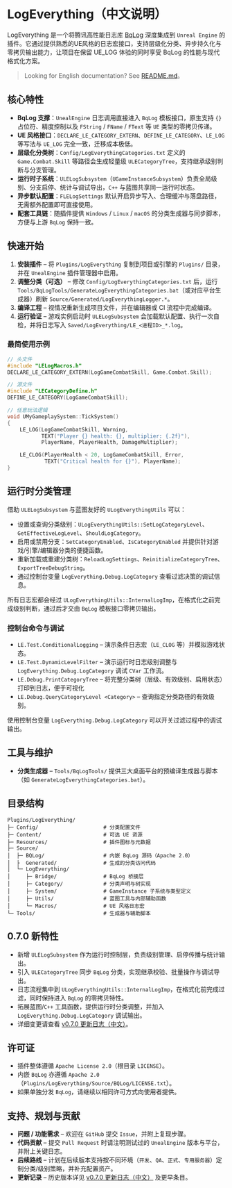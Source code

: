 ﻿# LogEverything（中文说明）

LogEverything 是一个将腾讯高性能日志库 [BqLog](https://github.com/Tencent/BqLog) 深度集成到 `Unreal Engine` 的插件。它通过提供熟悉的UE风格的日志宏接口，支持层级化分类、异步持久化与零拷贝输出能力，让项目在保留 UE_LOG 体验的同时享受 BqLog 的性能与现代格式化方案。

> Looking for English documentation? See [README.md](README.md)。

## 核心特性
- **BqLog 支撑**：`UnealEngine` 日志调用直接进入 `BqLog` 模板接口，原生支持 `{}` 占位符、精度控制以及 `FString` / `FName` / `FText` 等 `UE` 类型的零拷贝传递。
- **UE 风格接口**：`DECLARE_LE_CATEGORY_EXTERN`、`DEFINE_LE_CATEGORY`、`LE_LOG` 等写法与 `UE_LOG` 完全一致，迁移成本极低。
- **层级化分类树**：`Config/LogEverythingCategories.txt` 定义的 `Game.Combat.Skill` 等路径会生成轻量级 `ULECategoryTree`，支持继承级别判断与分支管理。
- **运行时子系统**：`ULELogSubsystem`（`UGameInstanceSubsystem`）负责全局级别、分支启停、统计与调试导出，`C++` 与蓝图共享同一运行时状态。
- **异步默认配置**：`FLELogSettings` 默认开启异步写入、合理缓冲与落盘路径，无需额外配置即可直接使用。
- **配套工具链**：随插件提供 `Windows` / `Linux` / `macOS` 的分类生成器与同步脚本，方便与上游 `BqLog` 保持一致。

## 快速开始
1. **安装插件** – 将 `Plugins/LogEverything` 复制到项目或引擎的 `Plugins/` 目录，并在 `UnealEngine` 插件管理器中启用。
2. **调整分类（可选）** – 修改 `Config/LogEverythingCategories.txt` 后，运行 `Tools/BqLogTools/GenerateLogEverythingCategories.bat`（或对应平台生成器）刷新 `Source/Generated/LogEverythingLogger.*`。
3. **编译工程** – 视情况重新生成项目文件，并在编辑器或 CI 流程中完成编译。
4. **运行验证** – 游戏实例启动时 `ULELogSubsystem` 会加载默认配置、执行一次自检，并将日志写入 `Saved/LogEverything/LE_<进程ID>_*.log`。

### 最简使用示例
```cpp
// 头文件
#include "LELogMacros.h"
DECLARE_LE_CATEGORY_EXTERN(LogGameCombatSkill, Game.Combat.Skill);

// 源文件
#include "LECategoryDefine.h"
DEFINE_LE_CATEGORY(LogGameCombatSkill);

// 任意玩法逻辑
void UMyGameplaySystem::TickSystem()
{
    LE_LOG(LogGameCombatSkill, Warning,
           TEXT("Player {} health: {}, multiplier: {.2f}"),
           PlayerName, PlayerHealth, DamageMultiplier);

    LE_CLOG(PlayerHealth < 20, LogGameCombatSkill, Error,
            TEXT("Critical health for {}"), PlayerName);
}
```

## 运行时分类管理
借助 `ULELogSubsystem` 与蓝图友好的 `ULogEverythingUtils` 可以：
- 设置或查询分类级别：`ULogEverythingUtils::SetLogCategoryLevel`、`GetEffectiveLogLevel`、`ShouldLogCategory`。
- 启用或禁用分支：`SetCategoryEnabled`、`IsCategoryEnabled` 并提供针对游戏/引擎/编辑器分类的便捷函数。
- 重新加载或重建分类树：`ReloadLogSettings`、`ReinitializeCategoryTree`、`ExportTreeDebugString`。
- 通过控制台变量 `LogEverything.Debug.LogCategory` 查看过滤决策的调试信息。

所有日志宏都会经过 `ULogEverythingUtils::InternalLogImp`，在格式化之前完成级别判断，通过后才交由 `BqLog` 模板接口零拷贝输出。

### 控制台命令与调试
- `LE.Test.ConditionalLogging` – 演示条件日志宏（`LE_CLOG` 等）并模拟游戏状态。
- `LE.Test.DynamicLevelFilter` – 演示运行时日志级别调整与 `LogEverything.Debug.LogCategory` 调试 `CVar` 工作流。
- `LE.Debug.PrintCategoryTree` – 将完整分类树（层级、有效级别、启用状态）打印到日志，便于可视化
- `LE.Debug.QueryCategoryLevel <Category>` – 查询指定分类路径的有效级别。

使用控制台变量 `LogEverything.Debug.LogCategory` 可以开关过滤过程中的调试输出。

## 工具与维护
- **分类生成器** – `Tools/BqLogTools/` 提供三大桌面平台的预编译生成器与脚本（如 `GenerateLogEverythingCategories.bat`）。

## 目录结构
```
Plugins/LogEverything/
├─ Config/                     # 分类配置文件
├─ Content/                    # 可选 UE 资源
├─ Resources/                  # 插件图标与元数据
├─ Source/
│  ├─ BQLog/                   # 内嵌 BqLog 源码（Apache 2.0）
│  ├  Generated/               # 生成的分类访问代码
│  └─ LogEverything/
│     ├─ Bridge/               # BqLog 桥接层
│     ├─ Category/             # 分类声明与树实现
│     ├─ System/               # GameInstance 子系统与类型定义
│     ├─ Utils/                # 蓝图工具与内部辅助函数
│     └─ Macros/               # UE 风格日志宏
└─ Tools/                      # 生成器与辅助脚本
```

## 0.7.0 新特性
- 新增 `ULELogSubsystem` 作为运行时控制层，负责级别管理、启停传播与统计输出。
- 引入 `ULECategoryTree` 同步 `BqLog` 分类，实现继承校验、批量操作与调试导出。
- 日志流程集中到 `ULogEverythingUtils::InternalLogImp`，在格式化前完成过滤，同时保持进入 `BqLog` 的零拷贝特性。
- 拓展蓝图/`C++` 工具函数，提供运行时分类调整，并加入 `LogEverything.Debug.LogCategory` 调试输出。
- 详细变更请查看 [v0.7.0 更新日志（中文）](ChangeLogs/CHANGELOG_v0.7.0_CHN.md)。

## 许可证
- 插件整体遵循 `Apache License 2.0`（根目录 `LICENSE`）。
- 内嵌 `BqLog` 亦遵循 `Apache 2.0`（`Plugins/LogEverything/Source/BQLog/LICENSE.txt`）。
- 如果单独分发 `BqLog`，请继续以相同许可方式向使用者提供。

## 支持、规划与贡献
- **问题 / 功能需求** – 欢迎在 `GitHub` 提交 `Issue`，并附上复现步骤。
- **代码贡献** – 提交 `Pull Request` 时请注明测试过的 `UnealEngine` 版本与平台，并附上关键日志。
- **后续路线** – 计划在后续版本支持按不同环境（`开发`、`QA`、`正式`、`专用服务器`）定制分类/级别策略，并补充配置资产。
- **更新记录** – 历史版本详见 [v0.7.0 更新日志（中文）](ChangeLogs/CHANGELOG_v0.7.0_CHN.md) 及更早条目。
